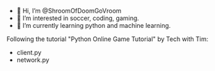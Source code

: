 - 👋 Hi, I’m @ShroomOfDoomGoVroom
- 👀 I’m interested in soccer, coding, gaming. 
- 🌱 I’m currently learning python and machine learning.

<!---
ShroomOfDoomGoVroom/ShroomOfDoomGoVroom is a ✨ special ✨ repository because its `README.md` (this file) appears on your GitHub profile.
You can click the Preview link to take a look at your changes.
--->

Following the tutorial "Python Online Game Tutorial" by Tech with Tim:
 - client.py
 - network.py
